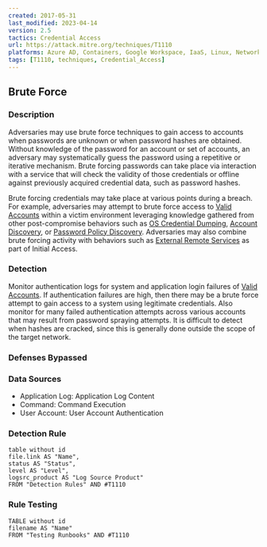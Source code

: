 ```yaml
---
created: 2017-05-31
last_modified: 2023-04-14
version: 2.5
tactics: Credential Access
url: https://attack.mitre.org/techniques/T1110
platforms: Azure AD, Containers, Google Workspace, IaaS, Linux, Network, Office 365, SaaS, Windows, macOS
tags: [T1110, techniques, Credential_Access]
---
```


## Brute Force

### Description

Adversaries may use brute force techniques to gain access to accounts when passwords are unknown or when password hashes are obtained. Without knowledge of the password for an account or set of accounts, an adversary may systematically guess the password using a repetitive or iterative mechanism. Brute forcing passwords can take place via interaction with a service that will check the validity of those credentials or offline against previously acquired credential data, such as password hashes.

Brute forcing credentials may take place at various points during a breach. For example, adversaries may attempt to brute force access to [Valid Accounts](https://attack.mitre.org/techniques/T1078) within a victim environment leveraging knowledge gathered from other post-compromise behaviors such as [OS Credential Dumping](https://attack.mitre.org/techniques/T1003), [Account Discovery](https://attack.mitre.org/techniques/T1087), or [Password Policy Discovery](https://attack.mitre.org/techniques/T1201). Adversaries may also combine brute forcing activity with behaviors such as [External Remote Services](https://attack.mitre.org/techniques/T1133) as part of Initial Access.

### Detection

Monitor authentication logs for system and application login failures of [Valid Accounts](https://attack.mitre.org/techniques/T1078). If authentication failures are high, then there may be a brute force attempt to gain access to a system using legitimate credentials. Also monitor for many failed authentication attempts across various accounts that may result from password spraying attempts. It is difficult to detect when hashes are cracked, since this is generally done outside the scope of the target network.

### Defenses Bypassed



### Data Sources

  - Application Log: Application Log Content
  -  Command: Command Execution
  -  User Account: User Account Authentication
### Detection Rule

```dataview
table without id
file.link AS "Name",
status AS "Status",
level AS "Level",
logsrc_product AS "Log Source Product"
FROM "Detection Rules" AND #T1110
```

### Rule Testing

```dataview
TABLE without id
filename AS "Name"
FROM "Testing Runbooks" AND #T1110
```
